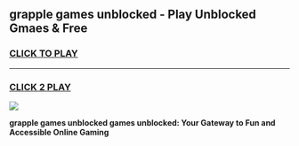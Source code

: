 
## grapple games unblocked - Play Unblocked Gmaes & Free
<h3>
<a href="https://news.freeplayer.one?title=grapple_games_unblocked&ref=23F">CLICK TO PLAY</a></h3>
<hr>

<h3>
<a href="https://news.freeplayer.one?title=grapple_games_unblocked&ref=23F">CLICK 2 PLAY</a>
  
</h3>

<a href="https://news.freeplayer.one?title=grapple_games_unblocked&ref=23F/"><img src="https://clearcache.store/games.png"></a>


**grapple games unblocked games unblocked: Your Gateway to Fun and Accessible Online Gaming**
